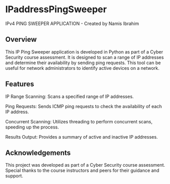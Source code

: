 # IPaddressPingSweeper

IPv4 PING SWEEPER APPLICATION - Created by Namis Ibrahim

Overview
--------
This IP Ping Sweeper application is developed in Python as part of a Cyber Security course assessment. It is designed to scan a range of IP addresses and determine their availability by sending ping requests. This tool can be useful for network administrators to identify active devices on a network.

Features
--------
IP Range Scanning: Scans a specified range of IP addresses.

Ping Requests: Sends ICMP ping requests to check the availability of each IP address.

Concurrent Scanning: Utilizes threading to perform concurrent scans, speeding up the process.

Results Output: Provides a summary of active and inactive IP addresses.

Acknowledgements
----------------
This project was developed as part of a Cyber Security course assessment. Special thanks to the course instructors and peers for their guidance and support.
